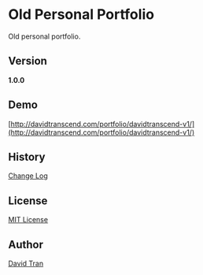 # Old Personal Portfolio

Old personal portfolio.

## Version

**1.0.0**

## Demo

[http://davidtranscend.com/portfolio/davidtranscend-v1/](http://davidtranscend.com/portfolio/davidtranscend-v1/)

## History

[Change Log](https://github.com/davidlamt/davidtranscend-v1/blob/master/CHANGELOG.md)

## License

[MIT License](https://github.com/davidlamt/davidtranscend-v1/blob/master/LICENSE)

## Author

[David Tran](http://davidtranscend.com/)